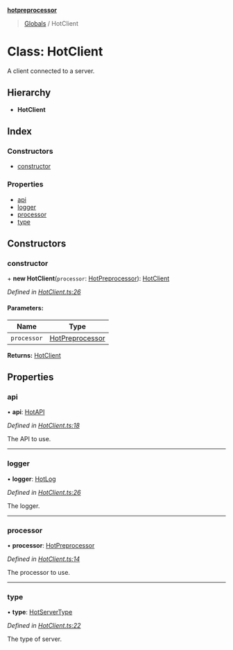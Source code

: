 **[hotpreprocessor](../README.md)**

> [Globals](../globals.md) / HotClient

# Class: HotClient

A client connected to a server.

## Hierarchy

* **HotClient**

## Index

### Constructors

* [constructor](hotclient.md#constructor)

### Properties

* [api](hotclient.md#api)
* [logger](hotclient.md#logger)
* [processor](hotclient.md#processor)
* [type](hotclient.md#type)

## Constructors

### constructor

\+ **new HotClient**(`processor`: [HotPreprocessor](hotpreprocessor.md)): [HotClient](hotclient.md)

*Defined in [HotClient.ts:26](https://github.com/OurFreeLight/HotPreprocessor/blob/5d07e7d/src/HotClient.ts#L26)*

#### Parameters:

Name | Type |
------ | ------ |
`processor` | [HotPreprocessor](hotpreprocessor.md) |

**Returns:** [HotClient](hotclient.md)

## Properties

### api

•  **api**: [HotAPI](hotapi.md)

*Defined in [HotClient.ts:18](https://github.com/OurFreeLight/HotPreprocessor/blob/5d07e7d/src/HotClient.ts#L18)*

The API to use.

___

### logger

•  **logger**: [HotLog](hotlog.md)

*Defined in [HotClient.ts:26](https://github.com/OurFreeLight/HotPreprocessor/blob/5d07e7d/src/HotClient.ts#L26)*

The logger.

___

### processor

•  **processor**: [HotPreprocessor](hotpreprocessor.md)

*Defined in [HotClient.ts:14](https://github.com/OurFreeLight/HotPreprocessor/blob/5d07e7d/src/HotClient.ts#L14)*

The processor to use.

___

### type

•  **type**: [HotServerType](../enums/hotservertype.md)

*Defined in [HotClient.ts:22](https://github.com/OurFreeLight/HotPreprocessor/blob/5d07e7d/src/HotClient.ts#L22)*

The type of server.
